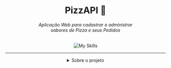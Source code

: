 <div align="center">

  # PizzAPI 🍕
  ###### Aplicação Web para cadastrar e administrar <br> sabores de Pizza e seus Pedidos
  ![My Skills](https://skillicons.dev/icons?i=ts,react,nodejs,express,mongodb)

</div>

---

<details>
  <summary align="center">Sobre o projeto</summary>
  
  * Interface web com HTML, CSS, JS, TS e REACT.JS
  * Uma WEB API REST, feita com Node.js e Express.js com Typescript
  * Testes E2E com cypress
  * Um banco de dados Mongodb para permanencia de dados
  * Cadastre e administre Sabores de Pizzas e Pedidos
    
</details>